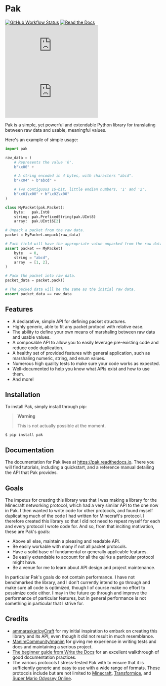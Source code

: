 # Pak

<!-- TODO: Change repo URL and add Python version support badge. -->

[![GitHub Workflow Status](https://img.shields.io/github/actions/workflow/status/friedkeenan/pak.py/ci.yml?label=checks)](https://github.com/friedkeenan/pak.py/commit/HEAD)
[![Read the Docs](https://img.shields.io/readthedocs/pak)](https://pak.readthedocs.io/)
[![Codecov](https://img.shields.io/codecov/c/github/friedkeenan/pak.py)](https://app.codecov.io/gh/friedkeenan/pak.py)
[![License](https://img.shields.io/github/license/friedkeenan/pak.py)](https://github.com/friedkeenan/pak.py/blob/main/LICENSE)

Pak is a simple, yet powerful and extendable Python library for translating between raw data and usable, meaningful values.

Here's an example of simple usage:

```py
import pak

raw_data = (
    # Represents the value '0'.
    b"\x00" +

    # A string encoded in 4 bytes, with characters "abcd".
    b"\x04" + b"abcd" +

    # Two contiguous 16-bit, little endian numbers, '1' and '2'.
    b"\x01\x00" + b"\x02\x00"
)

class MyPacket(pak.Packet):
    byte:   pak.Int8
    string: pak.PrefixedString(pak.UInt8)
    array:  pak.UInt16[2]

# Unpack a packet from the raw data.
packet = MyPacket.unpack(raw_data)

# Each field will have the appropriate value unpacked from the raw data.
assert packet == MyPacket(
    byte   = 0,
    string = "abcd",
    array  = [1, 2],
)

# Pack the packet into raw data.
packet_data = packet.pack()

# The packed data will be the same as the initial raw data.
assert packet_data == raw_data
```

## Features

- A declarative, simple API for defining packet structures.
- Highly generic, able to fit any packet protocol with relative ease.
- The ability to define your own means of marshaling between raw data and usable values.
- A composable API to allow you to easily leverage pre-existing code and reduce code duplication.
- A healthy set of provided features with general application, such as marshaling numeric, string, and enum values.
- Numerous high quality tests to make sure your code works as expected.
- Well-documented to help you know what APIs exist and how to use them.
- And more!

## Installation

To install Pak, simply install through pip:

> **Warning**
>
> This is not actually possible at the moment.

```
$ pip install pak
```

## Documentation

The documentation for Pak lives at https://pak.readthedocs.io. There you will find tutorials, including a quickstart, and a reference manual detailing the API that Pak provides.

## Goals

The impetus for creating this library was that I was making a library for the Minecraft networking protocol, which had a very similar API to the one now in Pak. I then wanted to write code for other protocols, and found myself duplicating much of the code I had written for Minecraft's protocol. I therefore created this library so that I did not need to repeat myself for each and every protocol I wrote code for. And so, from that inciting motivation, these are Pak's goals:

- Above all else, maintain a pleasing and readable API.
- Be easily workable with many if not all packet protocols.
- Have a solid base of fundamental or generally applicable features.
- Be easily extendable to account for all the quirks a particular protocol might have.
- Be a venue for me to learn about API design and project maintenance.

In particular Pak's goals do not contain performance. I have not benchmarked the library, and I don't currently intend to go through and make sure all code is optimized, though I of course make no effort to pessimize code either. I may in the future go through and improve the performance of particular features, but in general performance is not something in particular that I strive for.

## Credits

- [ammaraskar/pyCraft](https://github.com/ammaraskar/pyCraft) for my initial inspiration to embark on creating this library and its API, even though it did not result in much resemblance.
- [ManimCommunity/manim](https://github.com/ManimCommunity/manim/) for giving me experience in writing tests and docs and maintaining a serious project.
- [The beginner guide from Write the Docs](https://www.writethedocs.org/guide/writing/beginners-guide-to-docs/) for an excellent walkthrough of good documentation practices.
- The various protocols I stress-tested Pak with to ensure that it is sufficiently generic and easy to use with a wide range of formats. These protocols include but are not limited to [Minecraft](https://www.minecraft.net/), [Transformice](https://www.transformice.com/), and [Super Mario Odyssey Online](https://github.com/CraftyBoss/SuperMarioOdysseyOnline).
